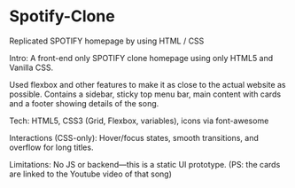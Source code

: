 # Spotify-Clone
Replicated SPOTIFY homepage by using HTML / CSS

Intro: A front-end only SPOTIFY clone homepage using only HTML5 and Vanilla CSS.

Used flexbox and other features to make it as close to the actual website as possible. Contains a sidebar, sticky top menu bar, main content with cards and a footer showing details of the song.

Tech: HTML5, CSS3 (Grid, Flexbox, variables), icons via font-awesome

Interactions (CSS-only): Hover/focus states, smooth transitions, and overflow for long titles.

Limitations: No JS or backend—this is a static UI prototype. (PS: the cards are linked to the Youtube video of that song)
